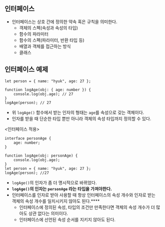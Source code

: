 ## 인터페이스

- 인터페이스는 상호 간에 정의한 약속 혹은 규칙을 의미한다.
  - 객체의 스펙(속성과 속성의 타입)
  - 함수의 파라미터
  - 함수의 스펙(파라미터, 반환 타입 등)
  - 배열과 객체를 접근하는 방식
  - 클래스

## 인터페이스 예제

```tsx
let person = { name: "hyuk", age: 27 };

function logAge(obj: { age: number }) {
	console.log(obj.age); // 27
}
logAge(person); // 27
```

- 위 `logAge()` 함수에서 받는 인자의 형태는 `age`를 속성으로 갖는 객체이다.
- 인자를 받을 때 단순한 타입 뿐만 아니라 객체의 속성 타입까지 정의할 수 있다.

<인터페이스 적용>

```tsx
interface personAge {
	age: number;
}

function logAge(obj: personAge) {
	console.log(obj.age);
}
let person = { name: "hyuk", age: 27 };
logAge(person); //27
```

- `logAge()`의 인자가 좀 더 명시적으로 바뀌었다.
- **`logAge()`의 인자는 `personAge` 라는 타입을 가져야한다.**
- 인터페이스를 인자로 받아 사용할 때 항상 인터페이스의 속성 개수와 인자로 받는 객체의 속성 개수를 일치시키지 않아도 된다.\*\*\*\*
  - 인터페이스에 정의된 속성, 타입의 조건만 만족한다면 객체의 속성 개수가 더 많아도 상관 없다는 의미이다.
  - 인터페이스에 선언된 속성 순서를 지키지 않아도 된다.
